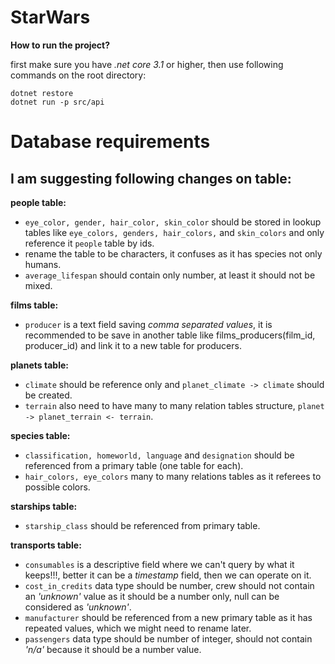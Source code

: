 # StarWars

**How to run the project?**

first make sure you have *.net core 3.1* or higher, then use following commands on the root directory:

```
dotnet restore
dotnet run -p src/api
```

# Database requirements

## I am suggesting following changes on table:

**people table:**

- `eye_color, gender, hair_color, skin_color` should be stored in lookup tables like `eye_colors, genders, hair_colors,` and `skin_colors` and only reference it `people` table by ids.
- rename the table to be characters, it confuses as it has species not only humans.
- `average_lifespan` should contain only number, at least it should not be mixed.

**films table:**

- `producer` is a text field saving _comma separated values_, it is recommended to be save in another table like films_producers(film_id, producer_id) and link it to a new table for producers.

**planets table:**

- `climate` should be reference only and `planet_climate -> climate` should be created.
- `terrain` also need to have many to many relation tables structure, `planet -> planet_terrain <- terrain`.

**species table:**

- `classification, homeworld, language` and `designation` should be referenced from a primary table (one table for each).
- `hair_colors, eye_colors` many to many relations tables as it referees to possible colors.

**starships table:**

- `starship_class` should be referenced from primary table.

**transports table:**
- `consumables` is a descriptive field where we can't query by what it keeps!!!, better it can be a *timestamp* field, then we can operate on it.
- `cost_in_credits` data type should be number, crew should not contain an *'unknown'* value as it should be a number only, null can be considered as *'unknown'*.
- `manufacturer` should be referenced from a new primary table as it has repeated values, which we might need to rename later.
- `passengers` data type should be number of integer, should not contain *'n/a'* because it should be a number value.
